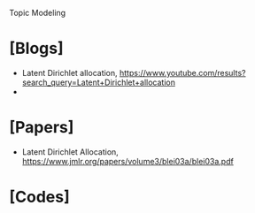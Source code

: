 Topic Modeling


# [Blogs]
+ Latent Dirichlet allocation, https://www.youtube.com/results?search_query=Latent+Dirichlet+allocation
+ 

# [Papers]
+ Latent Dirichlet Allocation, https://www.jmlr.org/papers/volume3/blei03a/blei03a.pdf


# [Codes]

